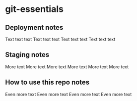 # git-essentials

## Deployment notes
Text text text Text text text Text text text Text text text

## Staging notes
More text More text More text More text More text More text

## How to use this repo notes
Even more text Even more text Even more text Even more text
